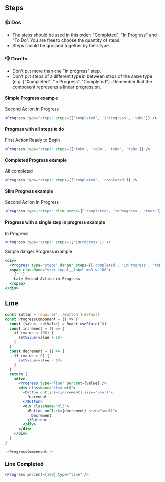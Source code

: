 ## Steps

### 👍 Dos

- The steps should be used in this order: "Completed", "In Progress" and "To Do". You are free to choose the quantity of steps.
- Steps should be grouped together by their type.

### 👎 Don'ts

- Don't put more than one "in progress" step.
- Don't put steps of a different type in between steps of the same type (e.g. ["Completed", "In Progress", "Completed"]). Remember that the component represents a linear progression.

#### Simple Progress example

Second Action in Progress

```jsx
<Progress type="steps" steps={['completed', 'inProgress', 'toDo']} />
```

#### Progress with all steps to do

First Action Ready to Begin

```jsx
<Progress type="steps" steps={['toDo', 'toDo', 'toDo', 'toDo']} />
```

#### Completed Progress example

All completed

```jsx
<Progress type="steps" steps={['completed', 'completed']} />
```

#### Slim Progress example

Second Action in Progress

```jsx
<Progress type="steps" slim steps={['completed', 'inProgress', 'toDo']} />
```

#### Progress with a single step in progress example

In Progress

```jsx
<Progress type="steps" steps={['inProgress']} />
```

Simple danger Progress example

```jsx
<div>
  <Progress type="steps" danger steps={['completed', 'inProgress', 'toDo']} />
  <span className="vtex-input__label mb3 w-100">
    {' '}
    Late Second Action in Progress
  </span>
</div>
```

## Line

```jsx
const Button = require('../Button').default
const ProgressComponent = () => {
  const [value, setValue] = React.useState(10)
  const increment = () => {
    if (value < 100) {
      setValue(value + 10)
    }
  }
  const decrement = () => {
    if (value > 0) {
      setValue(value - 10)
    }
  }
  return (
    <div>
      <Progress type="line" percent={value} />
      <div className="flex mt6">
        <Button onClick={increment} size="small">
          Increment
        </Button>
        <div className="ml3">
          <Button onClick={decrement} size="small">
            Decrement
          </Button>
        </div>
      </div>
    </div>
  )
}

;<ProgressComponent />
```

### Line Completed

```jsx
<Progress percent={100} type="line" />
```
